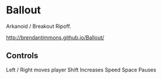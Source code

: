 # Ballout
Arkanoid / Breakout Ripoff.

http://brendantimmons.github.io/Ballout/

## Controls

Left / Right moves player
Shift Increases Speed
Space Pauses
